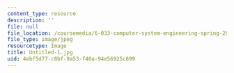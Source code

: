 ```yaml
---
content_type: resource
description: ''
file: null
file_location: /coursemedia/6-033-computer-system-engineering-spring-2018/4ebf5d77c8bf9a53f40a94e56925c899_Untitled-1.jpg
file_type: image/jpeg
resourcetype: Image
title: Untitled-1.jpg
uid: 4ebf5d77-c8bf-9a53-f40a-94e56925c899
---
```


